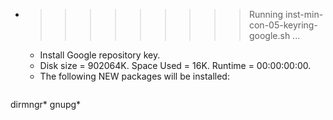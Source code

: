 * >>>>>>>>> Running inst-min-con-05-keyring-google.sh ...
  * Install Google repository key.
  * Disk size = 902064K. Space Used = 16K. Runtime = 00:00:00:00.
  * The following NEW packages will be installed:
  ```bash
dirmngr* gnupg*
  ```
